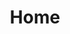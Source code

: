 ---
home: true
title: Home
heroText: YouTube.js
heroImage: '/images/logo.png'
actions:
  - text: Guide →
    link: /guide/
    type: primary
  - text: Documentation
    link: /api/
    type: secondary
footer: MIT Licensed | Copyright © LuanRT
---